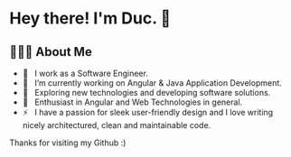 # Hey there! I'm Duc. 👋

## 👨🏻‍💻 About Me

- 💼 &nbsp; I work as a Software Engineer.
- 🔭 &nbsp; I’m currently working on Angular & Java Application Development.
- 🤔 &nbsp; Exploring new technologies and developing software solutions.
- 🌱 &nbsp; Enthusiast in Angular and Web Technologies in general.
- ⚡ &nbsp; I have a passion for sleek user-friendly design and I love writing nicely architectured, clean and maintainable code.

Thanks for visiting my Github :)

